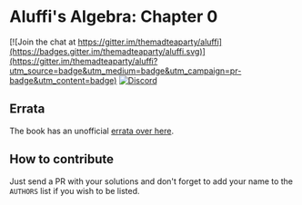 # Aluffi's Algebra: Chapter 0

[![Join the chat at https://gitter.im/themadteaparty/aluffi](https://badges.gitter.im/themadteaparty/aluffi.svg)](https://gitter.im/themadteaparty/aluffi?utm_source=badge&utm_medium=badge&utm_campaign=pr-badge&utm_content=badge)
[![Discord](https://img.shields.io/badge/Discord-Chat-blue.svg)](https://discord.gg/Jb2ct4D)

## Errata
The book has an unofficial [errata over here](http://faculty.fiu.edu/~yotovm/AlgStr-S12/Aluffi%20Ch%200%20Errata.pdf).

## How to contribute

Just send a PR with your solutions and don't forget to add your name to the `AUTHORS` list if you wish to be listed.
